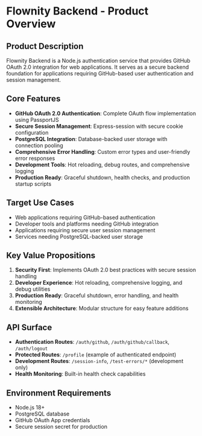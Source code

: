 # Flownity Backend - Product Overview

## Product Description
Flownity Backend is a Node.js authentication service that provides GitHub OAuth 2.0 integration for web applications. It serves as a secure backend foundation for applications requiring GitHub-based user authentication and session management.

## Core Features
- **GitHub OAuth 2.0 Authentication**: Complete OAuth flow implementation using PassportJS
- **Secure Session Management**: Express-session with secure cookie configuration
- **PostgreSQL Integration**: Database-backed user storage with connection pooling
- **Comprehensive Error Handling**: Custom error types and user-friendly error responses
- **Development Tools**: Hot reloading, debug routes, and comprehensive logging
- **Production Ready**: Graceful shutdown, health checks, and production startup scripts

## Target Use Cases
- Web applications requiring GitHub-based authentication
- Developer tools and platforms needing GitHub integration
- Applications requiring secure user session management
- Services needing PostgreSQL-backed user storage

## Key Value Propositions
1. **Security First**: Implements OAuth 2.0 best practices with secure session handling
2. **Developer Experience**: Hot reloading, comprehensive logging, and debug utilities
3. **Production Ready**: Graceful shutdown, error handling, and health monitoring
4. **Extensible Architecture**: Modular structure for easy feature additions

## API Surface
- **Authentication Routes**: `/auth/github`, `/auth/github/callback`, `/auth/logout`
- **Protected Routes**: `/profile` (example of authenticated endpoint)
- **Development Routes**: `/session-info`, `/test-errors/*` (development only)
- **Health Monitoring**: Built-in health check capabilities

## Environment Requirements
- Node.js 18+
- PostgreSQL database
- GitHub OAuth App credentials
- Secure session secret for production